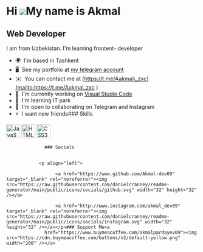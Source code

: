 Hi ![](https://user-images.githubusercontent.com/18350557/176309783-0785949b-9127-417c-8b55-ab5a4333674e.gif)My name is Akmal
=============================================================================================================================

Web Developer
-------------

I am from Uzbekistan. I'm learning frontent- developer

*   🌍  I'm based in Tashkent
*   🖥️  See my portfolio at [my telegram account](http://t.me/Aakmal_zxc)
*   ✉️  You can contact me at [https://t.me/Aakmal\_zxc](mailto:https://t.me/Aakmal_zxc )
*   🚀  I'm currently working on [Visual Studio Code](http://code.visualstudio.com/)
*   🧠  I'm learning IT park
*   🤝  I'm open to collaborating on Telegram and Instagram
*   ⚡  I want new friends### Skills 
<p align="left">
<a href="https://developer.mozilla.org/en-US/docs/Web/JavaScript" target="_blank" rel="noreferrer"><img src="https://raw.githubusercontent.com/danielcranney/readme-generator/main/public/icons/skills/javascript-colored.svg" width="36" height="36" alt="JavaScript" /></a>
<a href="https://developer.mozilla.org/en-US/docs/Glossary/HTML5" target="_blank" rel="noreferrer"><img src="https://raw.githubusercontent.com/danielcranney/readme-generator/main/public/icons/skills/html5-colored.svg" width="36" height="36" alt="HTML5" /></a>
<a href="https://www.w3.org/TR/CSS/#css" target="_blank" rel="noreferrer"><img src="https://raw.githubusercontent.com/danielcranney/readme-generator/main/public/icons/skills/css3-colored.svg" width="36" height="36" alt="CSS3" /></a>
</p>
                    
                  ### Socials
                  
                  
                <p align="left">
                          
                      <a href="https://www.github.com/Akmal-dev09" target="_blank" rel="noreferrer"><img src="https://raw.githubusercontent.com/danielcranney/readme-generator/main/public/icons/socials/github.svg" width="32" height="32" /></a>
                          
                      <a href="http://www.instagram.com/akmal_dev09" target="_blank" rel="noreferrer"><img src="https://raw.githubusercontent.com/danielcranney/readme-generator/main/public/icons/socials/instagram.svg" width="32" height="32" /></a></p>### Support Me<a
                  href="https://www.buymeacoffee.com/akmalpardayev09"><img src="https://cdn.buymeacoffee.com/buttons/v2/default-yellow.png" width="200" /></a>
